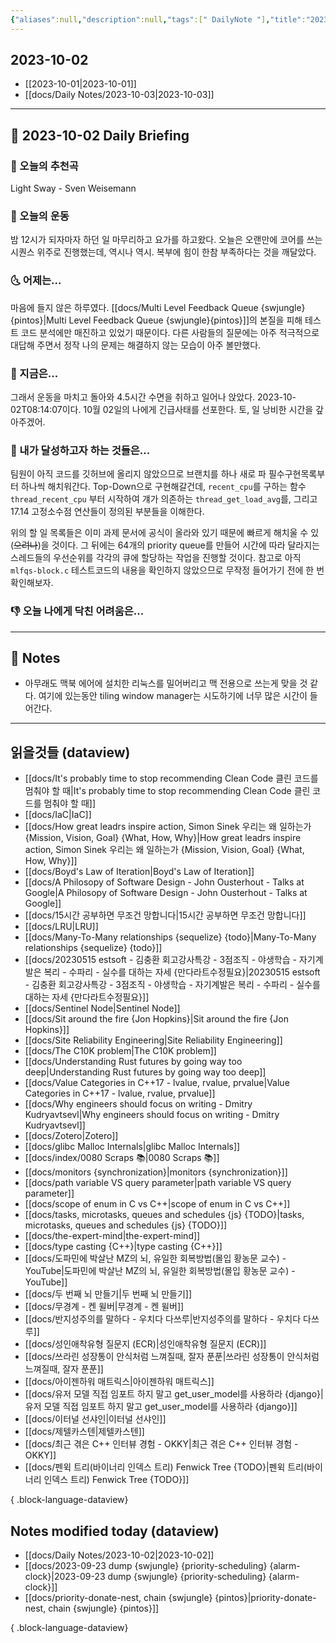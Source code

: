 ```yaml
---
{"aliases":null,"description":null,"tags":[" DailyNote "],"title":"2023-10-02","created":"2023-10-02T08:10:18","updated":"2023-10-02T08:50:30","dg-publish":true,"permalink":"/docs/Daily Notes/2023-10-02/","dgPassFrontmatter":true}
---
```



## 2023-10-02

- [[2023-10-01\|2023-10-01]] 
- [[docs/Daily Notes/2023-10-03\|2023-10-03]]

---

## 📅 2023-10-02 Daily Briefing

### 🎵 오늘의 추천곡

Light Sway - Sven Weisemann

### 🏃 오늘의 운동

밤 12시가 되자마자 하던 일 마무리하고 요가를 하고왔다. 오늘은 오랜만에 코어를 쓰는 시퀀스 위주로 진행했는데, 역시나 역시. 복부에 힘이 한참 부족하다는 것을 깨달았다.

### 🌜 어제는...

마음에 들지 않은 하루였다. [[docs/Multi Level Feedback Queue {swjungle}{pintos}\|Multi Level Feedback Queue {swjungle}{pintos}]]의 본질을 피해 테스트 코드 분석에만 매진하고 있었기 때문이다. 다른 사람들의 질문에는 아주 적극적으로 대답해 주면서 정작 나의 문제는 해결하지 않는 모습이 아주 볼만했다.

### 🙌 지금은...

그래서 운동을 마치고 돌아와 4.5시간 수면을 취하고 일어나 앉았다. 2023-10-02T08:14:07이다. 10월 02일의 나에게 긴급사태를 선포한다. 토, 일 낭비한 시간을 갚아주겠어.

### 🚀 내가 달성하고자 하는 것들은...

팀원이 아직 코드를 깃허브에 올리지 않았으므로 브랜치를 하나 새로 파 필수구현목록부터 하나씩 해치워간다. Top-Down으로 구현해갈건데, `recent_cpu`를 구하는 함수 `thread_recent_cpu` 부터 시작하여 걔가 의존하는 `thread_get_load_avg`를, 그리고 17.14 고정소수점 연산들이 정의된 부분들을 이해한다.

위의 할 일 목록들은 이미 과제 문서에 공식이 올라와 있기 때문에 빠르게 해치울 수 있(~~으려나~~)을 것이다. 그 뒤에는 64개의 priority queue를 만들어 시간에 따라 달라지는 스레드들의 우선순위를 각각의 큐에 할당하는 작업을 진행할 것이다. 참고로 아직 `mlfqs-block.c` 테스트코드의 내용을 확인하지 않았으므로 무작정 들어가기 전에 한 번 확인해보자.

### 👎 오늘 나에게 닥친 어려움은...

---

## 📝 Notes

- 아무래도 맥북 에어에 설치한 리눅스를 밀어버리고 맥 전용으로 쓰는게 맞을 것 같다. 여기에 있는동안 tiling window manager는 시도하기에 너무 많은 시간이 들어간다.

---

## 읽을것들 (dataview)

- [[docs/It's probably time to stop recommending Clean Code 클린 코드를 멈춰야 할 때\|It's probably time to stop recommending Clean Code 클린 코드를 멈춰야 할 때]]
- [[docs/IaC\|IaC]]
- [[docs/How great leadrs inspire action, Simon Sinek 우리는 왜 일하는가 {Mission, Vision, Goal} {What, How, Why}\|How great leadrs inspire action, Simon Sinek 우리는 왜 일하는가 {Mission, Vision, Goal} {What, How, Why}]]
- [[docs/Boyd's Law of Iteration\|Boyd's Law of Iteration]]
- [[docs/A Philosopy of Software Design - John Ousterhout - Talks at Google\|A Philosopy of Software Design - John Ousterhout - Talks at Google]]
- [[docs/15시간 공부하면 무조건 망합니다\|15시간 공부하면 무조건 망합니다]]
- [[docs/LRU\|LRU]]
- [[docs/Many-To-Many relationships {sequelize} {todo}\|Many-To-Many relationships {sequelize} {todo}]]
- [[docs/20230515 estsoft - 김충환 회고강사특강 - 3점조직 - 야생학습 - 자기계발은 복리 - 수파리 - 실수를 대하는 자세 {만다라트수정필요}\|20230515 estsoft - 김충환 회고강사특강 - 3점조직 - 야생학습 - 자기계발은 복리 - 수파리 - 실수를 대하는 자세 {만다라트수정필요}]]
- [[docs/Sentinel Node\|Sentinel Node]]
- [[docs/Sit around the fire {Jon Hopkins}\|Sit around the fire {Jon Hopkins}]]
- [[docs/Site Reliability Engineering\|Site Reliability Engineering]]
- [[docs/The C10K problem\|The C10K problem]]
- [[docs/Understanding Rust futures by going way too deep\|Understanding Rust futures by going way too deep]]
- [[docs/Value Categories in C++17 - lvalue, rvalue, prvalue\|Value Categories in C++17 - lvalue, rvalue, prvalue]]
- [[docs/Why engineers should focus on writing - Dmitry Kudryavtsevl\|Why engineers should focus on writing - Dmitry Kudryavtsevl]]
- [[docs/Zotero\|Zotero]]
- [[docs/glibc Malloc Internals\|glibc Malloc Internals]]
- [[docs/index/0080 Scraps 📚\|0080 Scraps 📚]]
- [[docs/monitors {synchronization}\|monitors {synchronization}]]
- [[docs/path variable VS query parameter\|path variable VS query parameter]]
- [[docs/scope of enum in C vs C++\|scope of enum in C vs C++]]
- [[docs/tasks, microtasks, queues and schedules {js} {TODO}\|tasks, microtasks, queues and schedules {js} {TODO}]]
- [[docs/the-expert-mind\|the-expert-mind]]
- [[docs/type casting {C++}\|type casting {C++}]]
- [[docs/도파민에 박살난 MZ의 뇌, 유일한 회복방법(몰입 황농문 교수) - YouTube\|도파민에 박살난 MZ의 뇌, 유일한 회복방법(몰입 황농문 교수) - YouTube]]
- [[docs/두 번째 뇌 만들기\|두 번째 뇌 만들기]]
- [[docs/무경계 - 켄 윌버\|무경계 - 켄 윌버]]
- [[docs/반지성주의를 말하다 - 우치다 다쓰루\|반지성주의를 말하다 - 우치다 다쓰루]]
- [[docs/성인애착유형 질문지 (ECR)\|성인애착유형 질문지 (ECR)]]
- [[docs/쓰라린 성장통이 안식처럼 느껴질때, 잘자 푼푼\|쓰라린 성장통이 안식처럼 느껴질때, 잘자 푼푼]]
- [[docs/아이젠하워 매트릭스\|아이젠하워 매트릭스]]
- [[docs/유저 모델 직접 임포트 하지 말고 get_user_model를 사용하라 {django}\|유저 모델 직접 임포트 하지 말고 get_user_model를 사용하라 {django}]]
- [[docs/이터널 선샤인\|이터널 선샤인]]
- [[docs/제텔카스텐\|제텔카스텐]]
- [[docs/최근 겪은 C++ 인터뷰 경험 - OKKY\|최근 겪은 C++ 인터뷰 경험 - OKKY]]
- [[docs/펜윅 트리(바이너리 인덱스 트리) Fenwick Tree {TODO}\|펜윅 트리(바이너리 인덱스 트리) Fenwick Tree {TODO}]]

{ .block-language-dataview}

## Notes modified today (dataview)

- [[docs/Daily Notes/2023-10-02\|2023-10-02]]
- [[docs/2023-09-23 dump {swjungle} {priority-scheduling} {alarm-clock}\|2023-09-23 dump {swjungle} {priority-scheduling} {alarm-clock}]]
- [[docs/priority-donate-nest, chain {swjungle} {pintos}\|priority-donate-nest, chain {swjungle} {pintos}]]

{ .block-language-dataview}
